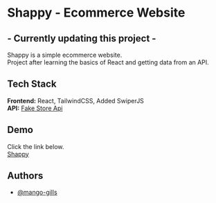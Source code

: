 # Shappy - Ecommerce Website
## - Currently updating this project -
Shappy is a simple ecommerce website.\
Project after learning the basics of React and getting data from an API.

## Tech Stack

**Frontend:** React, TailwindCSS, Added SwiperJS \
**API:** [Fake Store Api](https://fakestoreapi.com/)

## Demo

Click the link below.\
[Shappy](https://shappy.vercel.app/)

## Authors

- [@mango-gills](https://github.com/mango-gills)
